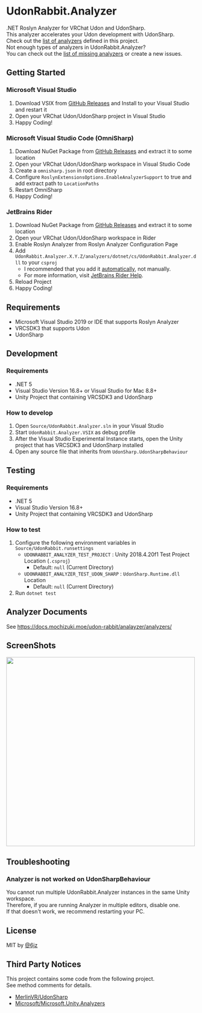 # UdonRabbit.Analyzer

.NET Roslyn Analyzer for VRChat Udon and UdonSharp.  
This analyzer accelerates your Udon development with UdonSharp.  
Check out the [list of analyzers](docs/analyzers/README.md) defined in this project.  
Not enough types of analyzers in UdonRabbit.Analyzer?  
You can check out the [list of missing analyzers](https://github.com/mika-f/UdonRabbit.Analyzer/issues?q=is%3Aissue+is%3Aopen+sort%3Aupdated-desc+label%3Aenhancement) or create a new issues.

## Getting Started

### Microsoft Visual Studio

1. Download VSIX from [GitHub Releases](https://github.com/mika-f/UdonRabbit.Analyzer/releases/latest) and Install to your Visual Studio and restart it
2. Open your VRChat Udon/UdonSharp project in Visual Studio
3. Happy Coding!

### Microsoft Visual Studio Code (OmniSharp)

1. Download NuGet Package from [GitHub Releases](https://github.com/mika-f/UdonRabbit.Analyzer/releases/latest) and extract it to some location
2. Open your VRChat Udon/UdonSharp workspace in Visual Studio Code
3. Create a `omnisharp.json` in root directory
4. Configure `RoslynExtensionsOptions.EnableAnalyzerSupport` to true and add extract path to `LocationPaths`
5. Restart OmniSharp
6. Happy Coding!

### JetBrains Rider

1. Download NuGet Package from [GitHub Releases](https://github.com/mika-f/UdonRabbit.Analyzer/releases/latest) and extract it to some location
2. Open your VRChat Udon/UdonSharp workspace in Rider
3. Enable Roslyn Analyzer from Roslyn Analyzer Configuration Page
4. Add `UdonRabbit.Analyzer.X.Y.Z/analyzers/dotnet/cs/UdonRabbit.Analyzer.dll` to your `csproj`
   - I recommended that you add it [automatically](https://docs.microsoft.com/en-us/visualstudio/gamedev/unity/extensibility/customize-project-files-created-by-vstu?view=vs-2019), not manually.
   - For more information, visit [JetBrains Rider Help](https://www.jetbrains.com/help/rider/Using_NET_Compiler_Analyzers.html).
5. Reload Project
6. Happy Coding!

## Requirements

- Microsoft Visual Studio 2019 or IDE that supports Roslyn Analyzer
- VRCSDK3 that supports Udon
- UdonSharp

## Development

### Requirements

- .NET 5
- Visual Studio Version 16.8+ or Visual Studio for Mac 8.8+
- Unity Project that containing VRCSDK3 and UdonSharp

### How to develop

1. Open `Source/UdonRabbit.Analyzer.sln` in your Visual Studio
2. Start `UdonRabbit.Analyzer.VSIX` as debug profile
3. After the Visual Studio Experimental Instance starts, open the Unity project that has VRCSDK3 and UdonSharp installed
4. Open any source file that inherits from `UdonSharp.UdonSharpBehaviour`

## Testing

### Requirements

- .NET 5
- Visual Studio Version 16.8+
- Unity Project that containing VRCSDK3 and UdonSharp

### How to test

1. Configure the following environment variables in `Source/UdonRabbit.runsettings`
   - `UDONRABBIT_ANALYZER_TEST_PROJECT` : Unity 2018.4.20f1 Test Project Location (`.csproj`)
     - Default: `null` (Current Directory)
   - `UDONRABBIT_ANALYZER_TEST_UDON_SHARP` : `UdonSharp.Runtime.dll` Location
     - Default: `null` (Current Directory)
2. Run `dotnet test`

## Analyzer Documents

See https://docs.mochizuki.moe/udon-rabbit/analayzer/analyzers/

## ScreenShots

<img src="https://user-images.githubusercontent.com/10832834/112584755-c8528d00-8e3b-11eb-9204-1c05c0669ffc.PNG" width="500px" />

## Troubleshooting

### Analyzer is not worked on UdonSharpBehaviour

You cannot run multiple UdonRabbit.Analyzer instances in the same Unity workspace.  
Therefore, if you are running Analyzer in multiple editors, disable one.  
If that doesn't work, we recommend restarting your PC.

## License

MIT by [@6jz](https://twitter.com/6jz)

## Third Party Notices

This project contains some code from the following project.  
See method comments for details.

- [MerlinVR/UdonSharp](https://github.com/MerlinVR/UdonSharp)
- [Microsoft/Microsoft.Unity.Analyzers](https://github.com/microsoft/Microsoft.Unity.Analyzers)
